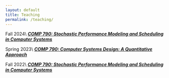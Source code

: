 ```yaml
---
layout: default 
title: Teaching 
permalink: /teaching/
---
```

Fall 2024\\
***[COMP 790: Stochastic Performance Modeling and Scheduling in Computer Systems](./790_f24/landing)***

Spring 2023\\
***[COMP 790: Computer Systems Design: A Quantitative Approach](./790_s23/landing)***

Fall 2022\\
***[COMP 790: Stochastic Performance Modeling and Scheduling in Computer Systems](./790_f22/landing)***
